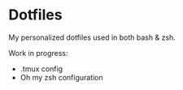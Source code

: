 # Dotfiles

My personalized dotfiles used in both bash & zsh.


Work in progress:
- .tmux config
- Oh my zsh configuration